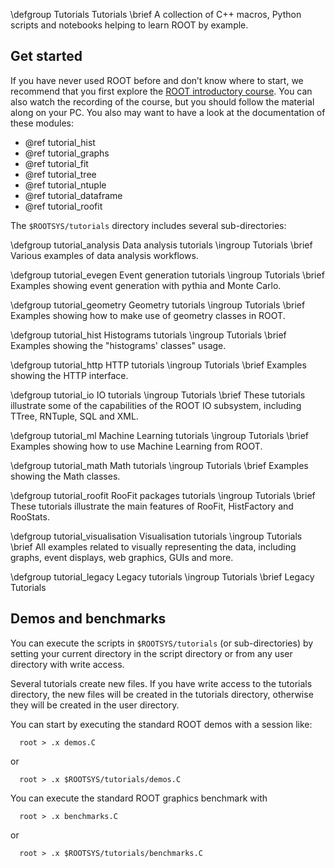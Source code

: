 \defgroup Tutorials Tutorials
\brief A collection of C++ macros, Python scripts and notebooks helping to learn ROOT by example.

## Get started

If you have never used ROOT before and don’t know where to start, we recommend that you first explore the [ROOT introductory course](https://github.com/root-project/student-course). You can also watch the recording of the course, but you should follow the material along on your PC. You also may want to have a look at the documentation of these modules:

- @ref tutorial_hist
- @ref tutorial_graphs
- @ref tutorial_fit
- @ref tutorial_tree
- @ref tutorial_ntuple
- @ref tutorial_dataframe
- @ref tutorial_roofit

The `$ROOTSYS/tutorials` directory includes several sub-directories:

\defgroup tutorial_analysis Data analysis tutorials
\ingroup Tutorials
\brief Various examples of data analysis workflows.

\defgroup tutorial_evegen Event generation tutorials
\ingroup Tutorials
\brief Examples showing event generation with pythia and Monte Carlo.

\defgroup tutorial_geometry Geometry tutorials
\ingroup Tutorials
\brief Examples showing how to make use of geometry classes in ROOT.

\defgroup tutorial_hist Histograms tutorials
\ingroup Tutorials
\brief Examples showing the "histograms' classes" usage.

\defgroup tutorial_http HTTP tutorials
\ingroup Tutorials
\brief Examples showing the HTTP interface.

\defgroup tutorial_io IO tutorials
\ingroup Tutorials
\brief These tutorials illustrate some of the capabilities of the ROOT IO subsystem, including TTree, RNTuple, SQL and XML.

\defgroup tutorial_ml Machine Learning tutorials
\ingroup Tutorials
\brief Examples showing how to use Machine Learning from ROOT. 

\defgroup tutorial_math Math tutorials
\ingroup Tutorials
\brief Examples showing the Math classes.

\defgroup tutorial_roofit RooFit packages tutorials
\ingroup Tutorials
\brief These tutorials illustrate the main features of RooFit, HistFactory and RooStats.

\defgroup tutorial_visualisation Visualisation tutorials
\ingroup Tutorials
\brief All examples related to visually representing the data, including graphs, event displays, web graphics, GUIs and more. 

\defgroup tutorial_legacy Legacy tutorials
\ingroup Tutorials
\brief Legacy Tutorials

## Demos and benchmarks
You can execute the scripts in `$ROOTSYS/tutorials` (or sub-directories)
by setting your current directory in the script directory or from any
user directory with write access.

Several tutorials create new files. If you have write access to
the tutorials directory, the new files will be created in the tutorials
directory, otherwise they will be created in the user directory.

You can start by executing the standard ROOT demos with a session like:

```
  root > .x demos.C
```
or

```
  root > .x $ROOTSYS/tutorials/demos.C
```

You can execute the standard ROOT graphics benchmark with

```
  root > .x benchmarks.C
```

or

```
  root > .x $ROOTSYS/tutorials/benchmarks.C
```
